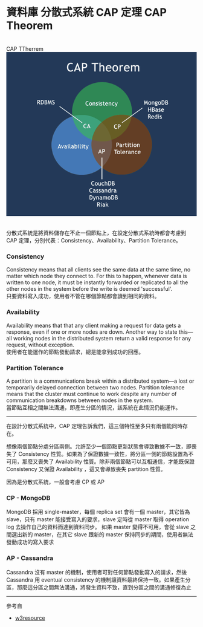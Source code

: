 # 資料庫 分散式系統 CAP 定理 CAP Theorem

<br/>CAP TTherrem<br/>
![CAP TTherrem](imgs/cap_theorem.png)

<br/>分散式系統是將資料儲存在不止一個節點上，在設定分散式系統時都會考慮到 CAP 定理，分別代表：Consistency、Availability、Partition Tolerance。

### Consistency

Consistency means that all clients see the same data at the same time, no matter which node they connect to. For this to happen, whenever data is written to one node, it must be instantly forwarded or replicated to all the other nodes in the system before the write is deemed 'successful'.
<br/>只要資料寫入成功，使用者不管在哪個節點都會讀到相同的資料。

### Availability

Availability means that that any client making a request for data gets a response, even if one or more nodes are down. Another way to state this—all working nodes in the distributed system return a valid response for any request, without exception.
<br/>使用者在能運作的節點發動請求，總是能拿到成功的回應。

### Partition Tolerance

A partition is a communications break within a distributed system—a lost or temporarily delayed connection between two nodes. Partition tolerance means that the cluster must continue to work despite any number of communication breakdowns between nodes in the system.
<br/>當節點互相之間無法溝通，即產生分區的情況，該系統在此情況仍能運作。

---

在設計分散式系統中，CAP 定理告訴我們，這三個特性至多只有兩個能同時存在。

想像兩個節點分處分區兩側。允許至少一個節點更新狀態會導致數據不一致，即喪失了 Consistency 性質。如果為了保證數據一致性，將分區一側的節點設置為不可用，那麼又喪失了 Availability 性質。除非兩個節點可以互相通信，才能既保證 Consistency 又保證 Availability ，這又會導致喪失 partition 性質。

因為是分散式系統，一般會考慮 CP 或 AP

### CP - MongoDB
MongoDB 採用 single-master，每個 replica set 會有一個 master，其它皆為 slave，只有 master 能接受寫入的要求，slave 定時從 master 取得 operation log 去操作自己的資料而達到資料同步。
如果 master 變得不可用，會從 slave 之間選出新的 master，在其它 slave 跟新的 master 保持同步的期間，使用者無法發動成功的寫入要求

### AP - Cassandra
Cassandra 沒有 master 的機制，使用者可對任何節點發動寫入的請求，然後 Cassandra 用 eventual consistency 的機制讓資料最終保持一致。如果產生分區，那麼這分區之間無法溝通，將發生資料不致，直到分區之間的溝通修復為止

---

參考自
- [w3resource](https://www.w3resource.com/mongodb/nosql.php)